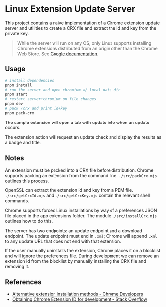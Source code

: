 # Linux Extension Update Server

This project contains a naive implementation of a Chrome extension update server
and utilities to create a CRX file and extract the id and key from the private
key.

> While the server will run on any OS, only Linux supports installing Chrome
> extensions distributed from an origin other than the Chrome Web Store. See
> [Google documentation](https://developer.chrome.com/docs/extensions/mv3/external_extensions/#preferences).

## Usage

```sh
# install dependencies
pnpm install
# run the server and open chromium w/ local data dir
pnpm start
# restart server+chromium on file changes
pnpm dev
# pack /crx and print id+key
pnpm pack-crx
```

The sample extension will open a tab with update info when an update occurs.

The extension action will request an update check and display the results as a
badge and title.

## Notes

An extension must be packed into a CRX file before distribution. Chrome supports
packing an extension from the command line. `./src/packCrx.mjs` outlines this
process.

OpenSSL can extract the extension id and key from a PEM file.
`./src/getCrxId.mjs` and `./src/getCrxKey.mjs` contain the relevant shell
commands.

Chrome supports forced Linux installations by way of a preferences JSON file
placed in the app extensions folder. The module `./src/installCrx.mjs` outlines
how to do this.

The server has two endpoints: an update endpoint and a download endpoint. The
update endpoint must end in `.xml`; Chrome will append `.xml` to any update URL
that does not end with that extension.

If the user manually uninstalls the extension, Chrome places it on a blocklist
and will ignore the preferences file. During development we can remove an
extension id from the blocklist by manually installing the CRX file and removing
it.

## References

- [Alternative extension installation methods - Chrome Developers](https://developer.chrome.com/docs/extensions/mv3/external_extensions/#preferences)
- [Obtaining Chrome Extension ID for development - Stack Overflow](https://stackoverflow.com/questions/23873623/obtaining-chrome-extension-id-for-development)
